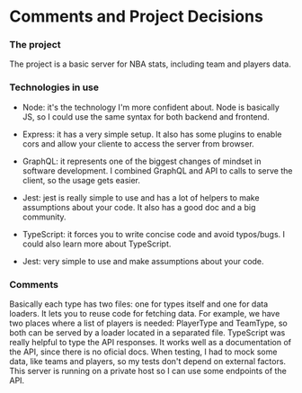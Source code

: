 # Comments and Project Decisions

### The project
The project is a basic server for NBA stats, including team and players data. 

### Technologies in use
- Node: it's the technology I'm more confident about. Node is basically JS, so I could use the same syntax for both backend and frontend.

- Express: it has a very simple setup. It also has some plugins to enable cors and allow your cliente to access the server from browser.

- GraphQL: it represents one of the biggest changes of mindset in software development. I combined GraphQL and API to calls to serve the client, so the usage gets easier. 

- Jest: jest is really simple to use and has a lot of helpers to make assumptions about your code. It also has a good doc and a big community.

- TypeScript: it forces you to write concise code and avoid typos/bugs. I could also learn more about TypeScript.

- Jest: very simple to use and make assumptions about your code. 

### Comments
Basically each type has two files: one for types itself and one for data loaders. It lets you to reuse code for fetching data. For example, we have two places where a list of players is needed: PlayerType and TeamType, so both can be served by a loader located in a separated file.
TypeScript was really helpful to type the API responses. It works well as a documentation of the API, since there is no oficial docs.
When testing, I had to mock some data, like teams and players, so my tests don't depend on external factors. 
This server is running on a private host so I can use some endpoints of the API. 

